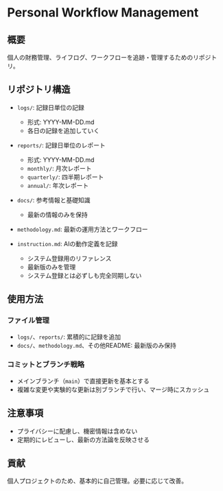 # Personal Workflow Management

## 概要
個人の財務管理、ライフログ、ワークフローを追跡・管理するためのリポジトリ。

## リポジトリ構造

- `logs/`: 記録日単位の記録
  - 形式: YYYY-MM-DD.md
  - 各日の記録を追加していく

- `reports/`: 記録日単位のレポート
  - 形式: YYYY-MM-DD.md
  - `monthly/`: 月次レポート
  - `quarterly/`: 四半期レポート
  - `annual/`: 年次レポート

- `docs/`: 参考情報と基礎知識
  - 最新の情報のみを保持

- `methodology.md`: 最新の運用方法とワークフロー

- `instruction.md`: AIの動作定義を記録
  - システム登録用のリファレンス
  - 最新版のみを管理
  - システム登録とは必ずしも完全同期しない
    
## 使用方法

### ファイル管理
- `logs/`、`reports/`: 累積的に記録を追加
- `docs/`、`methodology.md`、その他README: 最新版のみ保持

### コミットとブランチ戦略
- メインブランチ（`main`）で直接更新を基本とする
- 複雑な変更や実験的な更新は別ブランチで行い、マージ時にスカッシュ

## 注意事項
- プライバシーに配慮し、機密情報は含めない
- 定期的にレビューし、最新の方法論を反映させる

## 貢献
個人プロジェクトのため、基本的に自己管理。必要に応じて改善。
